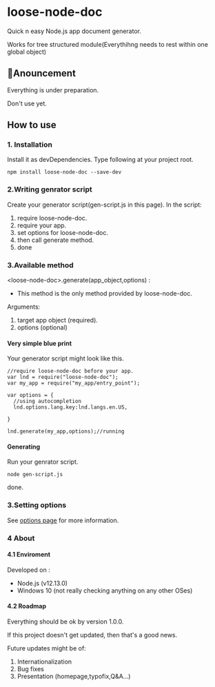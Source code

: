 # loose-node-doc
Quick n easy Node.js app document generator.

Works for tree structured module(Everythihng needs to rest within one global object)

## 💬Anouncement
Everything is under preparation.

Don't use yet.

## How to use
### 1. Installation
Install it as devDependencies.
Type following at your project root.

`npm install loose-node-doc --save-dev`

### 2.Writing genrator script
Create your generator script(gen-script.js in this page).
In the script:
  1. require loose-node-doc.
  2. require your app.
  3. set options for loose-node-doc.
  4. then call generate method. 
  5. done

### 3.Available method
&lt;loose-node-doc&gt;.generate(app_object,options) : 
  - This method is the only method provided by loose-node-doc.
  
  Arguments:
  1. target app object (required).    
  2. options (optional)

#### Very simple blue print
Your generator script might look like this.

```
//require loose-node-doc before your app.
var lnd = require("loose-node-doc");
var my_app = require("my_app/entry_point");

var options = {
  //using autocompletion
  lnd.options.lang.key:lnd.langs.en.US,

}

lnd.generate(my_app,options);//running
```
#### Generating
Run your genrator script.

`node gen-script.js`

done.

### 3.Setting options
See [options page](./OPTIONS.md) for more information.

### 4 About
#### 4.1 Enviroment
Developed on :
  - Node.js (v12.13.0)
  - Windows 10 (not really checking anything on any other OSes)

#### 4.2 Roadmap
Everything should be ok by version 1.0.0.

If this project doesn't get updated, then that's a good news.

Future updates might be of:
  1. Internationalization
  2. Bug fixes
  3. Presentation (homepage,typofix,Q&A...)

